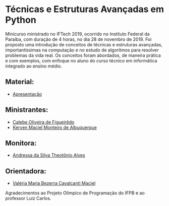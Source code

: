 # Técnicas e Estruturas Avançadas em Python

Minicurso ministrado no IFTech 2019, ocorrido no Instituto Federal da Paraíba, com duração de 4 horas, no dia 28 de novembro de 2019. Foi proposto uma introdução de conceitos de técnicas e estruturas avançadas, importantíssimas na computação e no estudo de algoritmos para resolver problemas da vida real. Os conceitos foram abordados, de maneira prática e com exemplos, com enfoque no aluno do curso técnico em informática integrado ao ensino médio. 

## Material:
* [Apresentação](https://github.com/calebeof/TecnicasEstruturasAvancadas/blob/master/material/slidesTecnicasEstruturasAvan%C3%A7adas.pdf)

## Ministrantes:
* [Calebe Oliveira de Figueirêdo](https://www.linkedin.com/in/calebe-oliveira-de-figueir%C3%AAdo-90162515b/)
* [Kerven Maciel Monteiro de Albuquerque](https://www.linkedin.com/in/kerven-albuquerque/)

## Monitora:
* [Andressa da Silva Theotônio Alves](https://www.linkedin.com/in/andressa-theot%C3%B4nio-088a27174/)

## Orientadora: 
* [Valéria Maria Bezerra Cavalcanti Maciel](http://lattes.cnpq.br/2868420260808800)

Agradecimentos ao Projeto Olímpico de Programação do IFPB e ao professor Luiz Carlos. 

